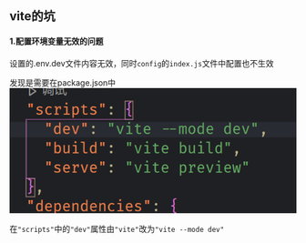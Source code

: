 ## vite的坑

#### 1.配置环境变量无效的问题

设置的.env.dev文件内容无效，同时`config`的`index.js`文件中配置也不生效

发现是需要在package.json中![image-20210824094721351](../../img/image-20210824094721351.png)

在`"scripts"`中的`"dev"`属性由`"vite"`改为`"vite --mode dev"`

